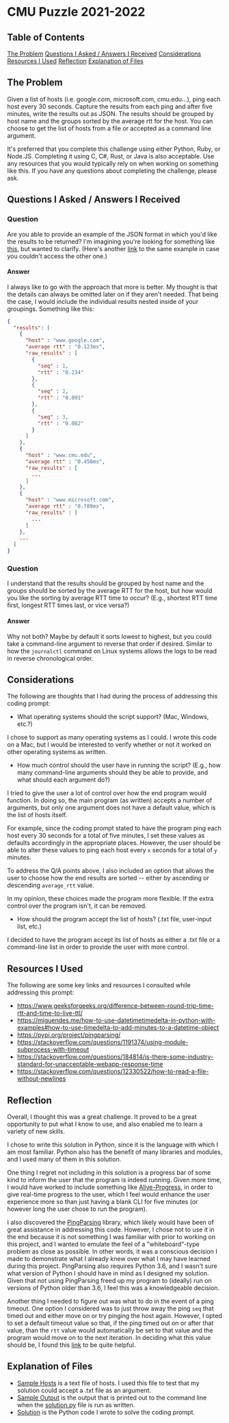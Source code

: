 # CMU Puzzle 2021-2022

## Table of Contents

[The Problem](https://github.com/mgermaine93/interviews/tree/master/cmu-puzzle-2021#the-problem)
[Questions I Asked / Answers I Received](https://github.com/mgermaine93/interviews/tree/master/cmu-puzzle-2021#questions-i-asked--answers-i-received)
[Considerations](https://github.com/mgermaine93/interviews/tree/master/cmu-puzzle-2021#considerations)
[Resources I Used](https://github.com/mgermaine93/interviews/tree/master/cmu-puzzle-2021#resources-i-used)
[Reflection](https://github.com/mgermaine93/interviews/tree/master/cmu-puzzle-2021#reflection)
[Explanation of Files](https://github.com/mgermaine93/interviews/tree/master/cmu-puzzle-2021#explanation-of-files)

## The Problem

Given a list of hosts (i.e. google.com, microsoft.com, cmu.edu...), ping each host every 30 seconds. Capture the results from each ping and after five minutes, write the results out as JSON. The results should be grouped by host name and the groups sorted by the average rtt for the host. You can choose to get the list of hosts from a file or accepted as a command line argument.

It's preferred that you complete this challenge using either Python, Ruby, or Node.JS. Completing it using C, C#, Rust, or Java is also acceptable. Use any resources that you would typically rely on when working on something like this. If you have any questions about completing the challenge, please ask.

## Questions I Asked / Answers I Received

### Question

Are you able to provide an example of the JSON format in which you'd like the results to be returned? I'm imagining you're looking for something like [this](https://gist.githubusercontent.com/mgermaine93/67ee269a73edaa142294a52011448334/raw/1dbdb10c368ed5b43599b0eb2231672995ff0627/sample.json), but wanted to clarify. (Here's another [link](https://gist.github.com/mgermaine93/67ee269a73edaa142294a52011448334) to the same example in case you couldn't access the other one.)

#### Answer

I always like to go with the approach that more is better. My thought is that the details can always be omitted later on if they aren't needed. That being the case, I would include the individual results nested inside of your groupings. Something like this:

```JSON
{
  "results": [
    {
      "host" : "www.google.com",
      "average rtt" : "0.123ms",
      "raw_results" : [
        {
          "seq" : 1,
          "rtt" : "0.234"
        },
        {
          "seq" : 2,
          "rtt" : "0.091"
        },
        {
          "seq" : 3,
          "rtt" : "0.082"
        }
      ]
    },
    {
      "host" : "www.cmu.edu",
      "average rtt" : "0.456ms",
      "raw_results" : [
        ...
      ]
    },
    {
      "host" : "www.microsoft.com",
      "average rtt" : "0.789ms",
      "raw_results" : [
        ...
      ]
    },
    ...
  ]
}
```

### Question

I understand that the results should be grouped by host name and the groups should be sorted by the average RTT for the host, but how would you like the sorting by average RTT time to occur? (E.g., shortest RTT time first, longest RTT times last, or vice versa?)

#### Answer

Why not both? Maybe by default it sorts lowest to highest, but you could take a command-line argument to reverse that order if desired. Similar to how the `journalctl` command on Linux systems allows the logs to be read in reverse chronological order.

## Considerations

The following are thoughts that I had during the process of addressing this coding prompt:

- What operating systems should the script support? (Mac, Windows, etc.?)

I chose to support as many operating systems as I could. I wrote this code on a Mac, but I would be interested to verify whether or not it worked on other operating systems as written.

- How much control should the user have in running the script? (E.g., how many command-line arguments should they be able to provide, and what should each argument do?)

I tried to give the user a lot of control over how the end program would function. In doing so, the main program (as written) accepts a number of arguments, but only one argument does not have a default value, which is the list of hosts itself.

For example, since the coding prompt stated to have the program ping each host every 30 seconds for a total of five minutes, I set these values as defaults accordingly in the appropriate places. However, the user should be able to alter these values to ping each host every `x` seconds for a total of `y` minutes.

To address the Q/A points above, I also included an option that allows the user to choose how the end results are sorted -- either by ascending or descending `average_rtt` value.

In my opinion, these choices made the program more flexible. If the extra control over the program isn't, it can be removed.

- How should the program accept the list of hosts? (.txt file, user-input list, etc.)

I decided to have the program accept its list of hosts as either a .txt file or a command-line list in order to provide the user with more control.

## Resources I Used

The following are some key links and resources I consulted while addressing this prompt:

- https://www.geeksforgeeks.org/difference-between-round-trip-time-rtt-and-time-to-live-ttl/
- https://miguendes.me/how-to-use-datetimetimedelta-in-python-with-examples#how-to-use-timedelta-to-add-minutes-to-a-datetime-object
- https://pypi.org/project/pingparsing/
- https://stackoverflow.com/questions/1191374/using-module-subprocess-with-timeout
- https://stackoverflow.com/questions/184814/is-there-some-industry-standard-for-unacceptable-webapp-response-time
- https://stackoverflow.com/questions/12330522/how-to-read-a-file-without-newlines

## Reflection

Overall, I thought this was a great challenge. It proved to be a great opportunity to put what I know to use, and also enabled me to learn a variety of new skills.

I chose to write this solution in Python, since it is the language with which I am most familiar. Python also has the benefit of many libraries and modules, and I used many of them in this solution.

One thing I regret not including in this solution is a progress bar of some kind to inform the user that the program is indeed running. Given more time, I would have worked to include something like [Alive-Progress](https://github.com/rsalmei/alive-progress), in order to give real-time progress to the user, which I feel would enhance the user experience more so than just having a blank CLI for five minutes (or however long the user chose to run the program).

I also discovered the [PingParsing](https://pypi.org/project/pingparsing/) library, which likely would have been of great assistance in addressing this code. However, I chose not to use it in the end because it is not something I was familiar with prior to working on this project, and I wanted to emulate the feel of a "whiteboard"-type problem as close as possible. In other words, it was a conscious decision I made to demonstrate what I already knew over what I may have learned during this project. PingParsing also requires Python 3.6, and I wasn't sure what version of Python I should have in mind as I designed my solution. Given that not using PingParsing freed up my program to (ideally) run on versions of Python older than 3.6, I feel this was a knowledgeable decision.

Another thing I needed to figure out was what to do in the event of a ping timeout. One option I considered was to just throw away the ping `seq` that timed out and either move on or try pinging the host again. However, I opted to set a default timeout value so that, if the ping timed out on or after that value, than the `rtt` value would automatically be set to that value and the program would move on to the next iteration. In deciding what this value should be, I found this [link](https://stackoverflow.com/questions/184814/is-there-some-industry-standard-for-unacceptable-webapp-response-time) to be quite helpful.

## Explanation of Files

- [Sample Hosts](https://github.com/mgermaine93/interviews/blob/master/cmu-puzzle-2021/sample_hosts.txt) is a text file of hosts. I used this file to test that my solution could accept a .txt file as an argument.
- [Sample Output](https://github.com/mgermaine93/interviews/blob/master/cmu-puzzle-2021/sample_output.json) is the output that is printed out to the command line when the [solution.py](https://github.com/mgermaine93/interviews/blob/master/cmu-puzzle-2021/solution.py) file is run as written.
- [Solution](https://github.com/mgermaine93/interviews/blob/master/cmu-puzzle-2021/solution.py) is the Python code I wrote to solve the coding prompt.
